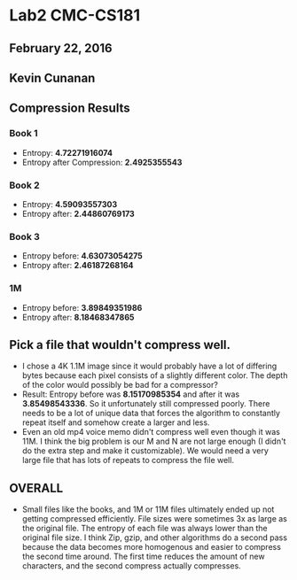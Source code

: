 # Lab2 CMC-CS181
## February 22, 2016
## Kevin Cunanan

## Compression Results
### Book 1
* Entropy: **4.72271916074**
* Entropy after Compression: **2.4925355543**

### Book 2
* Entropy: **4.59093557303**
* Entropy after: **2.44860769173**

### Book 3
* Entropy before: **4.63073054275**
* Entropy after: **2.46187268164**

### 1M
* Entropy before: **3.89849351986**
* Entropy after: **8.18468347865**

## Pick a file that wouldn't compress well.
* I chose a 4K 1.1M image since it would probably have a lot of differing bytes because each pixel consists of a slightly different color. The depth of the color would possibly be bad for a compressor?
* Result: Entropy before was **8.15170985354** and after it was **3.85498543336**. So it unfortunately still compressed poorly. There needs to be a lot of unique data that forces the algorithm to constantly repeat itself and somehow create a larger and less.
* Even an old mp4 voice memo didn't compress well even though it was 11M. I think the big problem is our M and N are not large enough (I didn't do the extra step and make it customizable). We would need a very large file that has lots of repeats to compress the file well.

## OVERALL
* Small files like the books, and 1M or 11M files ultimately ended up not getting compressed efficiently. File sizes were sometimes 3x as large as the original file. The entropy of each file was always lower than the original file size. I think Zip, gzip, and other algorithms do a second pass because the data becomes more homogenous and easier to compress the second time around. The first time reduces the amount of new characters, and the second compress actually compresses.
